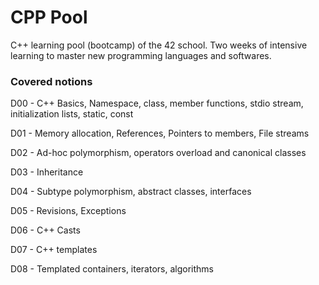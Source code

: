 # CPP Pool

C++ learning pool (bootcamp) of the 42 school. Two weeks of intensive learning to master new programming languages and softwares.


### Covered notions

D00 - C++ Basics, Namespace, class, member functions, stdio stream, initialization lists, static, const

D01 - Memory allocation, References, Pointers to members, File streams

D02 - Ad-hoc polymorphism, operators overload and canonical classes

D03 - Inheritance

D04 - Subtype polymorphism, abstract classes, interfaces

D05 - Revisions, Exceptions

D06 - C++ Casts

D07 - C++ templates

D08 - Templated containers, iterators, algorithms
